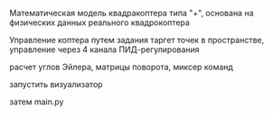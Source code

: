 Математическая модель квадракоптера типа "+", основана на физических данных реального квадрокоптера

Управление коптера путем задания таргет точек в пространстве, управление через 4 канала ПИД-регулирования

расчет углов Эйлера, матрицы поворота, миксер команд

запустить визуализатор 

затем main.py
